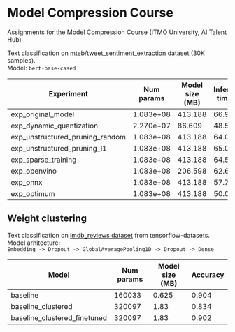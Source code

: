 # Model Compression Course
Assignments for the Model Compression Course (ITMO University, AI Talent Hub)

Text classification on [mteb/tweet_sentiment_extraction](https://huggingface.co/datasets/mteb/tweet_sentiment_extraction) dataset (30K samples).  
Model: ```bert-base-cased```

| Experiment | Num params | Model size (MB) | Inference time (s) | Macro F1 |
|------------|------------|-----------------|--------------------|----------|
|exp_original_model|1.083e+08|413.188|66.957|0.784|
|exp_dynamic_quantization|2.270e+07|86.609|48.532|0.779|
|exp_unstructured_pruning_random|1.083e+08|413.188|64.068|0.429|
|exp_unstructured_pruning_l1|1.083e+08|413.188|65.058|0.665|
|exp_sparse_training|1.083e+08|413.188|64.586|0.714|
|exp_openvino|1.083e+08|206.598|62.635|0.775|
|exp_onnx|1.083e+08|413.188|57.743|0.756|
|exp_optimum|1.083e+08|413.188|50.000|0.775|


## Weight clustering 
Text classification on [imdb_reviews dataset](https://www.tensorflow.org/datasets/catalog/imdb_reviews) from tensorflow-datasets.   
Model arhitecture:  
```Embedding -> Dropout -> GlobalAveragePooling1D -> Dropout -> Dense```

| Model | Num params | Model size (MB) | Accuracy |
|------------|------------|-----------------|----------|
|baseline | 160033 | 0.625  | 0.904 |
|baseline_clustered | 320097 | 1.83  | 0.834 |
|baseline_clustered_finetuned | 320097 | 1.83  | 0.902 |


